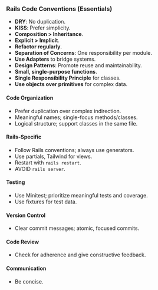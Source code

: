### Rails Code Conventions (Essentials)

- **DRY**: No duplication.
- **KISS**: Prefer simplicity.
- **Composition > Inheritance**.
- **Explicit > Implicit**.
- **Refactor regularly**.
- **Separation of Concerns**: One responsibility per module.
- **Use Adapters** to bridge systems.
- **Design Patterns**: Promote reuse and maintainability.
- **Small, single-purpose functions**.
- **Single Responsibility Principle** for classes.
- **Use objects over primitives** for complex data.

#### Code Organization
- Prefer duplication over complex indirection.
- Meaningful names; single-focus methods/classes.
- Logical structure; support classes in the same file.

#### Rails-Specific
- Follow Rails conventions; always use generators.
- Use partials, Tailwind for views.
- Restart with `rails restart`.
- AVOID `rails server`.

#### Testing
- Use Minitest; prioritize meaningful tests and coverage.
- Use fixtures for test data.

#### Version Control
- Clear commit messages; atomic, focused commits.

#### Code Review
- Check for adherence and give constructive feedback.

#### Communication
- Be concise.
